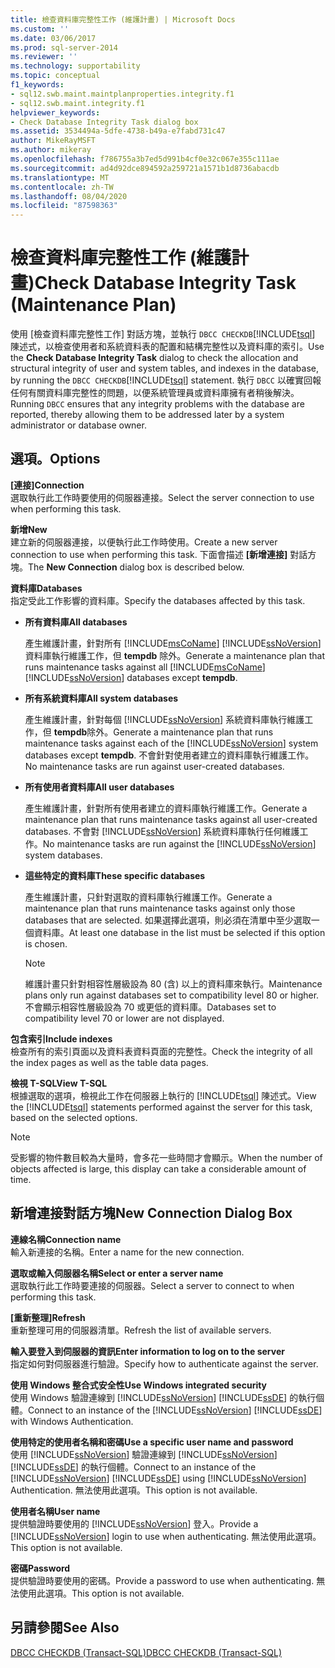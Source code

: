 ```yaml
---
title: 檢查資料庫完整性工作 (維護計畫) | Microsoft Docs
ms.custom: ''
ms.date: 03/06/2017
ms.prod: sql-server-2014
ms.reviewer: ''
ms.technology: supportability
ms.topic: conceptual
f1_keywords:
- sql12.swb.maint.maintplanproperties.integrity.f1
- sql12.swb.maint.integrity.f1
helpviewer_keywords:
- Check Database Integrity Task dialog box
ms.assetid: 3534494a-5dfe-4738-b49a-e7fabd731c47
author: MikeRayMSFT
ms.author: mikeray
ms.openlocfilehash: f786755a3b7ed5d991b4cf0e32c067e355c111ae
ms.sourcegitcommit: ad4d92dce894592a259721a1571b1d8736abacdb
ms.translationtype: MT
ms.contentlocale: zh-TW
ms.lasthandoff: 08/04/2020
ms.locfileid: "87598363"
---
```

# <a name="check-database-integrity-task-maintenance-plan"></a><span data-ttu-id="6c317-102">檢查資料庫完整性工作 (維護計畫)</span><span class="sxs-lookup"><span data-stu-id="6c317-102">Check Database Integrity Task (Maintenance Plan)</span></span>
  <span data-ttu-id="6c317-103">使用 [檢查資料庫完整性工作] 對話方塊，並執行 `DBCC CHECKDB`[!INCLUDE[tsql](../../includes/tsql-md.md)] 陳述式，以檢查使用者和系統資料表的配置和結構完整性以及資料庫的索引。</span><span class="sxs-lookup"><span data-stu-id="6c317-103">Use the **Check Database Integrity Task** dialog to check the allocation and structural integrity of user and system tables, and indexes in the database, by running the `DBCC CHECKDB`[!INCLUDE[tsql](../../includes/tsql-md.md)] statement.</span></span> <span data-ttu-id="6c317-104">執行 `DBCC` 以確實回報任何有關資料庫完整性的問題，以便系統管理員或資料庫擁有者稍後解決。</span><span class="sxs-lookup"><span data-stu-id="6c317-104">Running `DBCC` ensures that any integrity problems with the database are reported, thereby allowing them to be addressed later by a system administrator or database owner.</span></span>  
  
## <a name="options"></a><span data-ttu-id="6c317-105">選項。</span><span class="sxs-lookup"><span data-stu-id="6c317-105">Options</span></span>  
 <span data-ttu-id="6c317-106">**[連接]**</span><span class="sxs-lookup"><span data-stu-id="6c317-106">**Connection**</span></span>  
 <span data-ttu-id="6c317-107">選取執行此工作時要使用的伺服器連接。</span><span class="sxs-lookup"><span data-stu-id="6c317-107">Select the server connection to use when performing this task.</span></span>  
  
 <span data-ttu-id="6c317-108">**新增**</span><span class="sxs-lookup"><span data-stu-id="6c317-108">**New**</span></span>  
 <span data-ttu-id="6c317-109">建立新的伺服器連接，以便執行此工作時使用。</span><span class="sxs-lookup"><span data-stu-id="6c317-109">Create a new server connection to use when performing this task.</span></span> <span data-ttu-id="6c317-110">下面會描述 **[新增連接]** 對話方塊。</span><span class="sxs-lookup"><span data-stu-id="6c317-110">The **New Connection** dialog box is described below.</span></span>  
  
 <span data-ttu-id="6c317-111">**資料庫**</span><span class="sxs-lookup"><span data-stu-id="6c317-111">**Databases**</span></span>  
 <span data-ttu-id="6c317-112">指定受此工作影響的資料庫。</span><span class="sxs-lookup"><span data-stu-id="6c317-112">Specify the databases affected by this task.</span></span>  
  
-   <span data-ttu-id="6c317-113">**所有資料庫**</span><span class="sxs-lookup"><span data-stu-id="6c317-113">**All databases**</span></span>  
  
     <span data-ttu-id="6c317-114">產生維護計畫，針對所有 [!INCLUDE[msCoName](../../includes/msconame-md.md)] [!INCLUDE[ssNoVersion](../../includes/ssnoversion-md.md)] 資料庫執行維護工作，但 **tempdb** 除外。</span><span class="sxs-lookup"><span data-stu-id="6c317-114">Generate a maintenance plan that runs maintenance tasks against all [!INCLUDE[msCoName](../../includes/msconame-md.md)] [!INCLUDE[ssNoVersion](../../includes/ssnoversion-md.md)] databases except **tempdb**.</span></span>  
  
-   <span data-ttu-id="6c317-115">**所有系統資料庫**</span><span class="sxs-lookup"><span data-stu-id="6c317-115">**All system databases**</span></span>  
  
     <span data-ttu-id="6c317-116">產生維護計畫，針對每個 [!INCLUDE[ssNoVersion](../../includes/ssnoversion-md.md)] 系統資料庫執行維護工作，但 **tempdb**除外。</span><span class="sxs-lookup"><span data-stu-id="6c317-116">Generate a maintenance plan that runs maintenance tasks against each of the [!INCLUDE[ssNoVersion](../../includes/ssnoversion-md.md)] system databases except **tempdb**.</span></span> <span data-ttu-id="6c317-117">不會針對使用者建立的資料庫執行維護工作。</span><span class="sxs-lookup"><span data-stu-id="6c317-117">No maintenance tasks are run against user-created databases.</span></span>  
  
-   <span data-ttu-id="6c317-118">**所有使用者資料庫**</span><span class="sxs-lookup"><span data-stu-id="6c317-118">**All user databases**</span></span>  
  
     <span data-ttu-id="6c317-119">產生維護計畫，針對所有使用者建立的資料庫執行維護工作。</span><span class="sxs-lookup"><span data-stu-id="6c317-119">Generate a maintenance plan that runs maintenance tasks against all user-created databases.</span></span> <span data-ttu-id="6c317-120">不會對 [!INCLUDE[ssNoVersion](../../includes/ssnoversion-md.md)] 系統資料庫執行任何維護工作。</span><span class="sxs-lookup"><span data-stu-id="6c317-120">No maintenance tasks are run against the [!INCLUDE[ssNoVersion](../../includes/ssnoversion-md.md)] system databases.</span></span>  
  
-   <span data-ttu-id="6c317-121">**這些特定的資料庫**</span><span class="sxs-lookup"><span data-stu-id="6c317-121">**These specific databases**</span></span>  
  
     <span data-ttu-id="6c317-122">產生維護計畫，只針對選取的資料庫執行維護工作。</span><span class="sxs-lookup"><span data-stu-id="6c317-122">Generate a maintenance plan that runs maintenance tasks against only those databases that are selected.</span></span> <span data-ttu-id="6c317-123">如果選擇此選項，則必須在清單中至少選取一個資料庫。</span><span class="sxs-lookup"><span data-stu-id="6c317-123">At least one database in the list must be selected if this option is chosen.</span></span>  
  
    > [!NOTE]  
    >  <span data-ttu-id="6c317-124">維護計畫只針對相容性層級設為 80 (含) 以上的資料庫來執行。</span><span class="sxs-lookup"><span data-stu-id="6c317-124">Maintenance plans only run against databases set to compatibility level 80 or higher.</span></span> <span data-ttu-id="6c317-125">不會顯示相容性層級設為 70 或更低的資料庫。</span><span class="sxs-lookup"><span data-stu-id="6c317-125">Databases set to compatibility level 70 or lower are not displayed.</span></span>  
  
 <span data-ttu-id="6c317-126">**包含索引**</span><span class="sxs-lookup"><span data-stu-id="6c317-126">**Include indexes**</span></span>  
 <span data-ttu-id="6c317-127">檢查所有的索引頁面以及資料表資料頁面的完整性。</span><span class="sxs-lookup"><span data-stu-id="6c317-127">Check the integrity of all the index pages as well as the table data pages.</span></span>  
  
 <span data-ttu-id="6c317-128">**檢視 T-SQL**</span><span class="sxs-lookup"><span data-stu-id="6c317-128">**View T-SQL**</span></span>  
 <span data-ttu-id="6c317-129">根據選取的選項，檢視此工作在伺服器上執行的 [!INCLUDE[tsql](../../includes/tsql-md.md)] 陳述式。</span><span class="sxs-lookup"><span data-stu-id="6c317-129">View the [!INCLUDE[tsql](../../includes/tsql-md.md)] statements performed against the server for this task, based on the selected options.</span></span>  
  
> [!NOTE]  
>  <span data-ttu-id="6c317-130">受影響的物件數目較為大量時，會多花一些時間才會顯示。</span><span class="sxs-lookup"><span data-stu-id="6c317-130">When the number of objects affected is large, this display can take a considerable amount of time.</span></span>  
  
## <a name="new-connection-dialog-box"></a><span data-ttu-id="6c317-131">新增連接對話方塊</span><span class="sxs-lookup"><span data-stu-id="6c317-131">New Connection Dialog Box</span></span>  
 <span data-ttu-id="6c317-132">**連線名稱**</span><span class="sxs-lookup"><span data-stu-id="6c317-132">**Connection name**</span></span>  
 <span data-ttu-id="6c317-133">輸入新連接的名稱。</span><span class="sxs-lookup"><span data-stu-id="6c317-133">Enter a name for the new connection.</span></span>  
  
 <span data-ttu-id="6c317-134">**選取或輸入伺服器名稱**</span><span class="sxs-lookup"><span data-stu-id="6c317-134">**Select or enter a server name**</span></span>  
 <span data-ttu-id="6c317-135">選取執行此工作時要連接的伺服器。</span><span class="sxs-lookup"><span data-stu-id="6c317-135">Select a server to connect to when performing this task.</span></span>  
  
 <span data-ttu-id="6c317-136">**[重新整理]**</span><span class="sxs-lookup"><span data-stu-id="6c317-136">**Refresh**</span></span>  
 <span data-ttu-id="6c317-137">重新整理可用的伺服器清單。</span><span class="sxs-lookup"><span data-stu-id="6c317-137">Refresh the list of available servers.</span></span>  
  
 <span data-ttu-id="6c317-138">**輸入要登入到伺服器的資訊**</span><span class="sxs-lookup"><span data-stu-id="6c317-138">**Enter information to log on to the server**</span></span>  
 <span data-ttu-id="6c317-139">指定如何對伺服器進行驗證。</span><span class="sxs-lookup"><span data-stu-id="6c317-139">Specify how to authenticate against the server.</span></span>  
  
 <span data-ttu-id="6c317-140">**使用 Windows 整合式安全性**</span><span class="sxs-lookup"><span data-stu-id="6c317-140">**Use Windows integrated security**</span></span>  
 <span data-ttu-id="6c317-141">使用 Windows 驗證連線到 [!INCLUDE[ssNoVersion](../../includes/ssnoversion-md.md)] [!INCLUDE[ssDE](../../includes/ssde-md.md)] 的執行個體。</span><span class="sxs-lookup"><span data-stu-id="6c317-141">Connect to an instance of the [!INCLUDE[ssNoVersion](../../includes/ssnoversion-md.md)] [!INCLUDE[ssDE](../../includes/ssde-md.md)] with Windows Authentication.</span></span>  
  
 <span data-ttu-id="6c317-142">**使用特定的使用者名稱和密碼**</span><span class="sxs-lookup"><span data-stu-id="6c317-142">**Use a specific user name and password**</span></span>  
 <span data-ttu-id="6c317-143">使用 [!INCLUDE[ssNoVersion](../../includes/ssnoversion-md.md)] 驗證連線到 [!INCLUDE[ssNoVersion](../../includes/ssnoversion-md.md)] [!INCLUDE[ssDE](../../includes/ssde-md.md)] 的執行個體。</span><span class="sxs-lookup"><span data-stu-id="6c317-143">Connect to an instance of the [!INCLUDE[ssNoVersion](../../includes/ssnoversion-md.md)] [!INCLUDE[ssDE](../../includes/ssde-md.md)] using [!INCLUDE[ssNoVersion](../../includes/ssnoversion-md.md)] Authentication.</span></span> <span data-ttu-id="6c317-144">無法使用此選項。</span><span class="sxs-lookup"><span data-stu-id="6c317-144">This option is not available.</span></span>  
  
 <span data-ttu-id="6c317-145">**使用者名稱**</span><span class="sxs-lookup"><span data-stu-id="6c317-145">**User name**</span></span>  
 <span data-ttu-id="6c317-146">提供驗證時要使用的 [!INCLUDE[ssNoVersion](../../includes/ssnoversion-md.md)] 登入。</span><span class="sxs-lookup"><span data-stu-id="6c317-146">Provide a [!INCLUDE[ssNoVersion](../../includes/ssnoversion-md.md)] login to use when authenticating.</span></span> <span data-ttu-id="6c317-147">無法使用此選項。</span><span class="sxs-lookup"><span data-stu-id="6c317-147">This option is not available.</span></span>  
  
 <span data-ttu-id="6c317-148">**密碼**</span><span class="sxs-lookup"><span data-stu-id="6c317-148">**Password**</span></span>  
 <span data-ttu-id="6c317-149">提供驗證時要使用的密碼。</span><span class="sxs-lookup"><span data-stu-id="6c317-149">Provide a password to use when authenticating.</span></span> <span data-ttu-id="6c317-150">無法使用此選項。</span><span class="sxs-lookup"><span data-stu-id="6c317-150">This option is not available.</span></span>  
  
## <a name="see-also"></a><span data-ttu-id="6c317-151">另請參閱</span><span class="sxs-lookup"><span data-stu-id="6c317-151">See Also</span></span>  
 [<span data-ttu-id="6c317-152">DBCC CHECKDB &#40;Transact-SQL&#41;</span><span class="sxs-lookup"><span data-stu-id="6c317-152">DBCC CHECKDB &#40;Transact-SQL&#41;</span></span>](/sql/t-sql/database-console-commands/dbcc-checkdb-transact-sql)  
  
  
